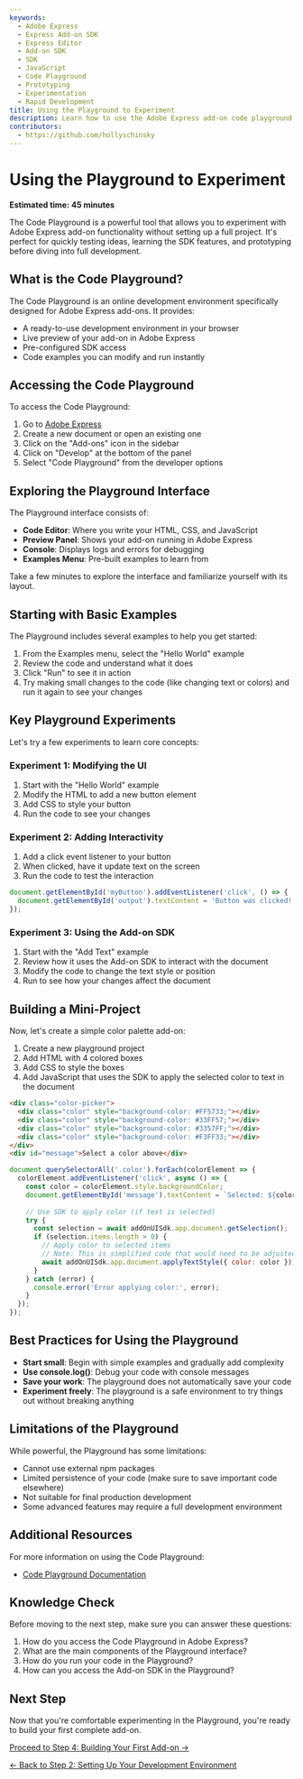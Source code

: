 ```yaml
---
keywords:
  - Adobe Express
  - Express Add-on SDK
  - Express Editor
  - Add-on SDK
  - SDK
  - JavaScript
  - Code Playground
  - Prototyping
  - Experimentation
  - Rapid Development
title: Using the Playground to Experiment
description: Learn how to use the Adobe Express add-on code playground for rapid prototyping and experimentation.
contributors:
  - https://github.com/hollyschinsky
---
```


# Using the Playground to Experiment

**Estimated time: 45 minutes**

The Code Playground is a powerful tool that allows you to experiment with Adobe Express add-on functionality without setting up a full project. It's perfect for quickly testing ideas, learning the SDK features, and prototyping before diving into full development.

## What is the Code Playground?

The Code Playground is an online development environment specifically designed for Adobe Express add-ons. It provides:

- A ready-to-use development environment in your browser
- Live preview of your add-on in Adobe Express
- Pre-configured SDK access
- Code examples you can modify and run instantly

## Accessing the Code Playground

To access the Code Playground:

1. Go to [Adobe Express](https://new.express.adobe.com/)
2. Create a new document or open an existing one
3. Click on the "Add-ons" icon in the sidebar
4. Click on "Develop" at the bottom of the panel
5. Select "Code Playground" from the developer options

## Exploring the Playground Interface

The Playground interface consists of:

- **Code Editor**: Where you write your HTML, CSS, and JavaScript
- **Preview Panel**: Shows your add-on running in Adobe Express
- **Console**: Displays logs and errors for debugging
- **Examples Menu**: Pre-built examples to learn from

Take a few minutes to explore the interface and familiarize yourself with its layout.

## Starting with Basic Examples

The Playground includes several examples to help you get started:

1. From the Examples menu, select the "Hello World" example
2. Review the code and understand what it does
3. Click "Run" to see it in action
4. Try making small changes to the code (like changing text or colors) and run it again to see your changes

## Key Playground Experiments

Let's try a few experiments to learn core concepts:

### Experiment 1: Modifying the UI

1. Start with the "Hello World" example
2. Modify the HTML to add a new button element
3. Add CSS to style your button
4. Run the code to see your changes

### Experiment 2: Adding Interactivity

1. Add a click event listener to your button
2. When clicked, have it update text on the screen
3. Run the code to test the interaction

```javascript
document.getElementById('myButton').addEventListener('click', () => {
  document.getElementById('output').textContent = 'Button was clicked!';
});
```

### Experiment 3: Using the Add-on SDK

1. Start with the "Add Text" example
2. Review how it uses the Add-on SDK to interact with the document
3. Modify the code to change the text style or position
4. Run to see how your changes affect the document

## Building a Mini-Project

Now, let's create a simple color palette add-on:

1. Create a new playground project
2. Add HTML with 4 colored boxes
3. Add CSS to style the boxes
4. Add JavaScript that uses the SDK to apply the selected color to text in the document

```html
<div class="color-picker">
  <div class="color" style="background-color: #FF5733;"></div>
  <div class="color" style="background-color: #33FF57;"></div>
  <div class="color" style="background-color: #3357FF;"></div>
  <div class="color" style="background-color: #F3FF33;"></div>
</div>
<div id="message">Select a color above</div>
```

```javascript
document.querySelectorAll('.color').forEach(colorElement => {
  colorElement.addEventListener('click', async () => {
    const color = colorElement.style.backgroundColor;
    document.getElementById('message').textContent = `Selected: ${color}`;
    
    // Use SDK to apply color (if text is selected)
    try {
      const selection = await addOnUISdk.app.document.getSelection();
      if (selection.items.length > 0) {
        // Apply color to selected items
        // Note: This is simplified code that would need to be adjusted for the actual API
        await addOnUISdk.app.document.applyTextStyle({ color: color });
      }
    } catch (error) {
      console.error('Error applying color:', error);
    }
  });
});
```

## Best Practices for Using the Playground

- **Start small**: Begin with simple examples and gradually add complexity
- **Use console.log()**: Debug your code with console messages
- **Save your work**: The playground does not automatically save your code
- **Experiment freely**: The playground is a safe environment to try things out without breaking anything

## Limitations of the Playground

While powerful, the Playground has some limitations:

- Cannot use external npm packages
- Limited persistence of your code (make sure to save important code elsewhere)
- Not suitable for final production development
- Some advanced features may require a full development environment

## Additional Resources

For more information on using the Code Playground:

- [Code Playground Documentation](../../getting_started/code_playground.md)

## Knowledge Check

Before moving to the next step, make sure you can answer these questions:

1. How do you access the Code Playground in Adobe Express?
2. What are the main components of the Playground interface?
3. How do you run your code in the Playground?
4. How can you access the Add-on SDK in the Playground?

## Next Step

Now that you're comfortable experimenting in the Playground, you're ready to build your first complete add-on.

[Proceed to Step 4: Building Your First Add-on →](beginner-step4.md)

[← Back to Step 2: Setting Up Your Development Environment](beginner-step2.md) 